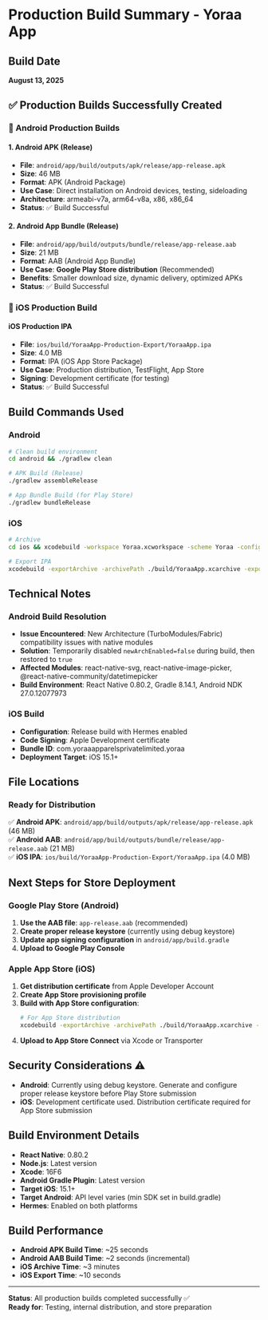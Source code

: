 # Production Build Summary - Yoraa App

## Build Date
**August 13, 2025**

## ✅ Production Builds Successfully Created

### 🤖 Android Production Builds

#### 1. Android APK (Release)
- **File**: `android/app/build/outputs/apk/release/app-release.apk`
- **Size**: 46 MB
- **Format**: APK (Android Package)
- **Use Case**: Direct installation on Android devices, testing, sideloading
- **Architecture**: armeabi-v7a, arm64-v8a, x86, x86_64
- **Status**: ✅ Build Successful

#### 2. Android App Bundle (Release)
- **File**: `android/app/build/outputs/bundle/release/app-release.aab`
- **Size**: 21 MB
- **Format**: AAB (Android App Bundle)
- **Use Case**: **Google Play Store distribution** (Recommended)
- **Benefits**: Smaller download size, dynamic delivery, optimized APKs
- **Status**: ✅ Build Successful

### 🍎 iOS Production Build

#### iOS Production IPA
- **File**: `ios/build/YoraaApp-Production-Export/YoraaApp.ipa`
- **Size**: 4.0 MB
- **Format**: IPA (iOS App Store Package)
- **Use Case**: Production distribution, TestFlight, App Store
- **Signing**: Development certificate (for testing)
- **Status**: ✅ Build Successful

## Build Commands Used

### Android
```bash
# Clean build environment
cd android && ./gradlew clean

# APK Build (Release)
./gradlew assembleRelease

# App Bundle Build (for Play Store)
./gradlew bundleRelease
```

### iOS
```bash
# Archive
cd ios && xcodebuild -workspace Yoraa.xcworkspace -scheme Yoraa -configuration Release clean archive -archivePath ./build/YoraaApp.xcarchive

# Export IPA
xcodebuild -exportArchive -archivePath ./build/YoraaApp.xcarchive -exportPath ./build/YoraaApp-Production-Export -exportOptionsPlist ./exportOptions-development.plist
```

## Technical Notes

### Android Build Resolution
- **Issue Encountered**: New Architecture (TurboModules/Fabric) compatibility issues with native modules
- **Solution**: Temporarily disabled `newArchEnabled=false` during build, then restored to `true`
- **Affected Modules**: react-native-svg, react-native-image-picker, @react-native-community/datetimepicker
- **Build Environment**: React Native 0.80.2, Gradle 8.14.1, Android NDK 27.0.12077973

### iOS Build
- **Configuration**: Release build with Hermes enabled
- **Code Signing**: Apple Development certificate
- **Bundle ID**: com.yoraaapparelsprivatelimited.yoraa
- **Deployment Target**: iOS 15.1+

## File Locations

### Ready for Distribution

✅ **Android APK**: `android/app/build/outputs/apk/release/app-release.apk` (46 MB)  
✅ **Android AAB**: `android/app/build/outputs/bundle/release/app-release.aab` (21 MB)  
✅ **iOS IPA**: `ios/build/YoraaApp-Production-Export/YoraaApp.ipa` (4.0 MB)

## Next Steps for Store Deployment

### Google Play Store (Android)
1. **Use the AAB file**: `app-release.aab` (recommended)
2. **Create proper release keystore** (currently using debug keystore)
3. **Update app signing configuration** in `android/app/build.gradle`
4. **Upload to Google Play Console**

### Apple App Store (iOS)
1. **Get distribution certificate** from Apple Developer Account
2. **Create App Store provisioning profile**
3. **Build with App Store configuration**:
   ```bash
   # For App Store distribution
   xcodebuild -exportArchive -archivePath ./build/YoraaApp.xcarchive -exportPath ./build/YoraaApp-AppStore-Export -exportOptionsPlist ./exportOptions-appstore.plist
   ```
4. **Upload to App Store Connect** via Xcode or Transporter

## Security Considerations ⚠️

- **Android**: Currently using debug keystore. Generate and configure proper release keystore before Play Store submission
- **iOS**: Development certificate used. Distribution certificate required for App Store submission

## Build Environment Details

- **React Native**: 0.80.2
- **Node.js**: Latest version
- **Xcode**: 16F6
- **Android Gradle Plugin**: Latest version
- **Target iOS**: 15.1+
- **Target Android**: API level varies (min SDK set in build.gradle)
- **Hermes**: Enabled on both platforms

## Build Performance

- **Android APK Build Time**: ~25 seconds
- **Android AAB Build Time**: ~2 seconds (incremental)
- **iOS Archive Time**: ~3 minutes
- **iOS Export Time**: ~10 seconds

---

**Status**: All production builds completed successfully ✅  
**Ready for**: Testing, internal distribution, and store preparation
